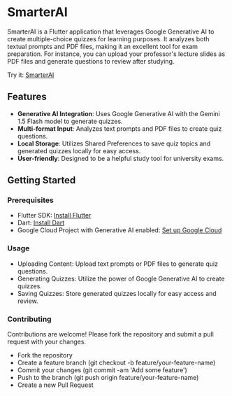 # SmarterAI

SmarterAI is a Flutter application that leverages Google Generative AI to create multiple-choice quizzes for learning purposes. It analyzes both textual prompts and PDF files, making it an excellent tool for exam preparation. For instance, you can upload your professor's lecture slides as PDF files and generate questions to review after studying.

Try it: [SmarterAI](https://smarterai-29ddf.web.app)

## Features

- **Generative AI Integration**: Uses Google Generative AI with the Gemini 1.5 Flash model to generate quizzes.
- **Multi-format Input**: Analyzes text prompts and PDF files to create quiz questions.
- **Local Storage**: Utilizes Shared Preferences to save quiz topics and generated quizzes locally for easy access.
- **User-friendly**: Designed to be a helpful study tool for university exams.

## Getting Started

### Prerequisites

- Flutter SDK: [Install Flutter](https://flutter.dev/docs/get-started/install)
- Dart: [Install Dart](https://dart.dev/get-dart)
- Google Cloud Project with Generative AI enabled: [Set up Google Cloud](https://cloud.google.com/generative-ai)

### Usage

- Uploading Content: Upload text prompts or PDF files to generate quiz questions.
- Generating Quizzes: Utilize the power of Google Generative AI to create quizzes.
- Saving Quizzes: Store generated quizzes locally for easy access and review.
  
### Contributing

Contributions are welcome! Please fork the repository and submit a pull request with your changes.

- Fork the repository
- Create a feature branch (git checkout -b feature/your-feature-name)
- Commit your changes (git commit -am 'Add some feature')
- Push to the branch (git push origin feature/your-feature-name)
- Create a new Pull Request

